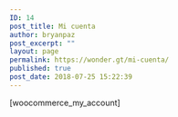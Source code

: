 ```yaml
---
ID: 14
post_title: Mi cuenta
author: bryanpaz
post_excerpt: ""
layout: page
permalink: https://wonder.gt/mi-cuenta/
published: true
post_date: 2018-07-25 15:22:39
---
```

[woocommerce_my_account]